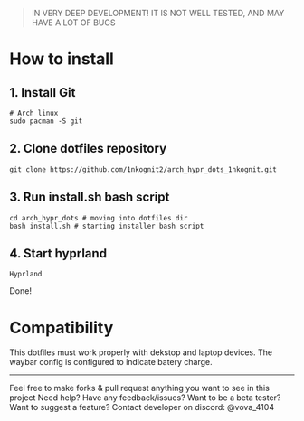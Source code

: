 > IN VERY DEEP DEVELOPMENT! IT IS NOT WELL TESTED, AND MAY HAVE A LOT OF BUGS

# How to install

## 1. Install Git
```
# Arch linux
sudo pacman -S git
```

## 2. Сlone dotfiles repository
```
git clone https://github.com/1nkognit2/arch_hypr_dots_1nkognit.git
```

## 3. Run install.sh bash script
```
cd arch_hypr_dots # moving into dotfiles dir
bash install.sh # starting installer bash script
```

## 4. Start hyprland
```
Hyprland
```

Done!

# Compatibility
This dotfiles must work properly with dekstop and laptop devices. The waybar config is configured to indicate batery charge.

<hr>

Feel free to make forks & pull request anything you want to see in this project
Need help? Have any feedback/issues? Want to be a beta tester? Want to suggest a feature? Contact developer on discord: @vova_4104